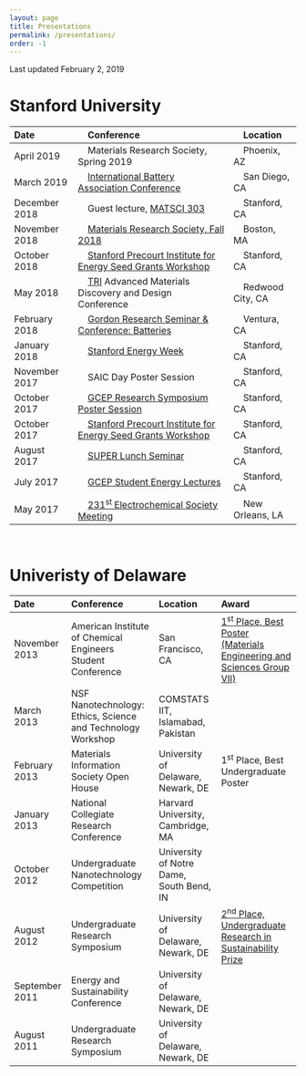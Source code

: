 ```yaml
---
layout: page
title: Presentations
permalink: /presentations/
order: -1
---
```


Last updated February 2, 2019

# Stanford University

|  Date | &nbsp; &nbsp; Conference | &nbsp; &nbsp; Location |
| :-----------    |  :-----------------       | :-------- |
| April 2019    |  &nbsp; &nbsp; Materials Research Society, Spring 2019 | &nbsp; &nbsp; Phoenix, AZ |
| March 2019    |  &nbsp; &nbsp; [International Battery Association Conference](https://ecs.confex.com/ecs/iba2019/webprogram/Paper117948.html) | &nbsp; &nbsp; San Diego, CA |
| December 2018    |  &nbsp; &nbsp; Guest lecture, [MATSCI 303](https://explorecourses.stanford.edu/search?q=MATSCI+303&view=catalog&page=0&filter-coursestatus-Active=on&collapse=&academicYear=20182019) | &nbsp; &nbsp; Stanford, CA |
| November 2018    |  &nbsp; &nbsp; [Materials Research Society, Fall 2018](https://www.mrs.org/fall-2018-symposium-sessions/symposium-sessions-detail?code=GI01) | &nbsp; &nbsp; Boston, MA |
| October 2018    |  &nbsp; &nbsp; [Stanford Precourt Institute for Energy Seed Grants Workshop](https://energy.stanford.edu/research/seed-grants) | &nbsp; &nbsp; Stanford, CA |
| May 2018    |  &nbsp; &nbsp; [TRI](https://www.tri.global/research/) Advanced Materials Discovery and Design Conference | &nbsp; &nbsp; Redwood City, CA |
| February 2018    |  &nbsp; &nbsp; [Gordon Research Seminar & Conference: Batteries](https://www.grc.org/batteries-grs-conference/2018/) | &nbsp; &nbsp; Ventura, CA |
| January 2018    |  &nbsp; &nbsp; [Stanford Energy Week](http://www.stanfordenergyweek.com) | &nbsp; &nbsp; Stanford, CA |
| November 2017    |  &nbsp; &nbsp; SAIC Day Poster Session | &nbsp; &nbsp; Stanford, CA |
| October 2017    |  &nbsp; &nbsp; [GCEP Research Symposium Poster Session](https://gcepsymposium.stanford.edu) | &nbsp; &nbsp; Stanford, CA |
| October 2017    |  &nbsp; &nbsp; [Stanford Precourt Institute for Energy Seed Grants Workshop](https://energy.stanford.edu/research/seed-grants) | &nbsp; &nbsp; Stanford, CA |
| August 2017    |  &nbsp; &nbsp; [SUPER Lunch Seminar](https://energy.stanford.edu/research/research-opportunities/super) | &nbsp; &nbsp; Stanford, CA |
| July 2017    |  &nbsp; &nbsp; [GCEP Student Energy Lectures](http://gcep.stanford.edu/outreach/studentactivities_abstracts2017.html#july31) | &nbsp; &nbsp; Stanford, CA |
| May 2017    |  &nbsp; &nbsp; [231<sup>st</sup> Electrochemical Society Meeting](http://ma.ecsdl.org/content/MA2017-01/1/104.short) | &nbsp; &nbsp; New Orleans, LA |

<!--
<table style="width:100%">
  <thead>
    <tr>
      <th>Date</th>
      <th>Conference</th>
      <th>Location</th>
    </tr>
  </thead>
  <tbody>
    <tr>
      <td style="text-align:left">December 2018</td>
      <td style="text-align:center">Guest lecture, <a href="https://explorecourses.stanford.edu/search?q=MATSCI+303&view=catalog&page=0&filter-coursestatus-Active=on&collapse=&academicYear=20182019">
      MATSCI 303</a></td>
      <td style="text-align:center">Stanford, CA</td>
    </tr>
    <tr>
      <td style="text-align:left">November 2018</td>
      <td style="text-align:center"><a href="https://www.mrs.org/fall-2018-symposium-sessions/symposium-sessions-detail?code=GI01">
      Materials Research Society, Fall 2018</a></td>
      <td style="text-align:center">Boston, MA</td>
    </tr>
    <tr>
      <td style="text-align:center">October 2018</td>
      <td style="text-align:center"><a href="https://energy.stanford.edu/research/seed-grants">
      Stanford Precourt Institute for Energy Seed Grants Annual Workshop</a></td>
      <td style="text-align:center">Stanford, CA</td>
    </tr>
    <tr>
      <td style="text-align:center">February 2018</td>
      <td style="text-align:center"><a href="https://www.grc.org/batteries-grs-conference/2018/">
      Gordon Research Seminar & Conference: Batteries</a></td>
      <td style="text-align:center">Ventura, CA</td>
    </tr>
  	<tr>
  	  <td style="text-align:center">January 2018</td>
  	  <td style="text-align:center"><a href="http://www.stanfordenergyweek.com">
      Stanford Energy Week</a></td>
  	  <td style="text-align:center">Stanford, CA</td>
  	</tr>
  	<tr>
  	  <td style="text-align:center">November 2017</td>
  	  <td style="text-align:center">SAIC Day Poster Session</td>
  	  <td style="text-align:center">Stanford, CA</td>
  	</tr>
  	<tr>
  	  <td style="text-align:center">October 2017</td>
  	  <td style="text-align:center"> <a href="https://gcepsymposium.stanford.edu">
      GCEP Research Symposium Poster Session</a> </td>
  	  <td style="text-align:center">Stanford, CA</td>
  	</tr>
    <tr>
      <td style="text-align:center">October 2017</td>
      <td style="text-align:center"> <a href="https://energy.stanford.edu/research/seed-grants">
      Stanford Precourt Institute for Energy Seed Grants Annual Workshop</a> </td>
      <td style="text-align:center">Stanford, CA</td>
    </tr>
    <tr>
      <td style="text-align:center">August 2017</td>
      <td style="text-align:center"> <a href="https://energy.stanford.edu/research/research-opportunities/super">
      SUPER Lunch Seminar</a> </td>
      <td style="text-align:center">Stanford, CA</td>
    </tr>
  	<tr>
  	  <td style="text-align:center">July 2017</td>
  	  <td style="text-align:center"> <a href="http://gcep.stanford.edu/outreach/studentactivities_abstracts2017.html#july31">GCEP Student Energy Lectures</a> </td>
  	  <td style="text-align:center">Stanford, CA</td>
  	</tr>
    <tr>
      <td style="text-align:center">May 2017</td>
      <td style="text-align:center"><a href="http://ma.ecsdl.org/content/MA2017-01/1/104.short">231<sup>st</sup> Electrochemical Society Meeting</a> </td>
      <td style="text-align:center">New Orleans, LA</td>
    </tr>
  </tbody>
</table>
-->

<br>

# Univeristy of Delaware

|    Date          |       Conference           |  Location  | Award |
| :-----------    |  :-----------------       | :-------- | :-- |
| November 2013    |  American Institute of Chemical Engineers Student Conference | San Francisco, CA | [1<sup>st</sup> Place, Best Poster (Materials Engineering and Sciences Group VII)](http://www.aiche.org/conferences/annual-aiche-student-conference/2013/events/2013-undergraduate-student-poster-competition) |
| March 2013    |  NSF Nanotechnology: Ethics, Science and Technology Workshop | COMSTATS IIT, Islamabad, Pakistan |  |
| February 2013    |  Materials Information Society Open House | University of Delaware, Newark, DE | 1<sup>st</sup> Place, Best Undergraduate Poster |
| January 2013    |  National Collegiate Research Conference | Harvard University, Cambridge, MA | |
| October 2012    |  Undergraduate Nanotechnology Competition | University of Notre Dame, South Bend, IN |  |
| August 2012    |  Undergraduate Research Symposium | University of Delaware, Newark, DE | [2<sup>nd</sup> Place, Undergraduate Research in Sustainability Prize](http://www.udel.edu/udaily/2013/aug/undergraduate-symposium-081412.html) |
| September 2011    |  Energy and Sustainability Conference | University of Delaware, Newark, DE |  |
| August 2011    |  Undergraduate Research Symposium | University of Delaware, Newark, DE |  |

<br>
